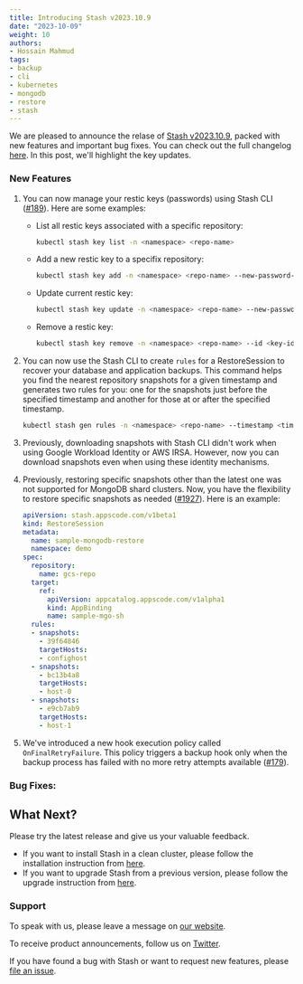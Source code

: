```yaml
---
title: Introducing Stash v2023.10.9
date: "2023-10-09"
weight: 10
authors:
- Hossain Mahmud
tags:
- backup
- cli
- kubernetes
- mongodb
- restore
- stash
---
```


We are pleased to announce the relase of [Stash v2023.10.9](https://stash.run/docs/v2023.10.9/setup/), packed with new features and important bug fixes. You can check out the full changelog [here](https://github.com/stashed/CHANGELOG/blob/master/releases/v2023.10.9/README.md). 
In this post, we'll highlight the key updates.

### New Features

1. You can now manage your restic keys (passwords) using Stash CLI ([#189](https://github.com/stashed/cli/pull/189)). Here are some examples:

   - List all restic keys associated with a specific repository:
       ```bash
       kubectl stash key list -n <namespace> <repo-name>
       ```

   -  Add a new restic key to a specifix repository:
        ```bash
        kubectl stash key add -n <namespace> <repo-name> --new-password-file <password-filepath>
        ```     

   - Update current restic key:
        ```bash
        kubectl stash key update -n <namespace> <repo-name> --new-password-file <password-filepath>
        ```
   - Remove a restic key:
        ```bash
        kubectl stash key remove -n <namespace> <repo-name> --id <key-id>
        ```

2. You can now use the Stash CLI to create `rules` for a RestoreSession  to recover your database and application backups. This command helps you find the nearest repository snapshots for a given timestamp and generates two rules for you: one for the snapshots just before the specified timestamp and another for those at or after the specified timestamp.
    ```bash
    kubectl stash gen rules -n <namespace> <repo-name> --timestamp <timestamp>
    ```
3. Previously, downloading snapshots with Stash CLI didn't work when using Google Workload Identity or AWS IRSA. However, now you can download snapshots even when using these identity mechanisms.
4. Previously, restoring specific snapshots other than the latest one was not supported for MongoDB shard clusters. Now, you have the flexibility to restore specific snapshots as needed ([#1927](https://github.com/stashed/mongodb/pull/1927)). Here is an example:
    ```yaml
    apiVersion: stash.appscode.com/v1beta1
    kind: RestoreSession
    metadata:
      name: sample-mongodb-restore
      namespace: demo
    spec:
      repository:
        name: gcs-repo
      target:
        ref:
          apiVersion: appcatalog.appscode.com/v1alpha1
          kind: AppBinding
          name: sample-mgo-sh
      rules:
      - snapshots:
        - 39f64846
        targetHosts:
        - confighost
      - snapshots:
        - bc13b4a8
        targetHosts:
        - host-0
      - snapshots:
        - e9cb7ab9
        targetHosts:
        - host-1
    ```
5. We've introduced a new hook execution policy called `OnFinalRetryFailure`. This policy triggers a backup hook only when the backup process has failed with no more retry attempts available ([#179](https://github.com/stashed/apimachinery/pull/210)).

### Bug Fixes:

## What Next?
Please try the latest release and give us your valuable feedback.

- If you want to install Stash in a clean cluster, please follow the installation instruction from [here](https://stash.run/docs/latest/setup/).
- If you want to upgrade Stash from a previous version, please follow the upgrade instruction from [here](https://stash.run/docs/latest/setup/upgrade/).

### Support

To speak with us, please leave a message on [our website](https://appscode.com/contact/).

To receive product announcements, follow us on [Twitter](https://twitter.com/KubeStash).

If you have found a bug with Stash or want to request new features, please [file an issue](https://github.com/stashed/project/issues/new).

